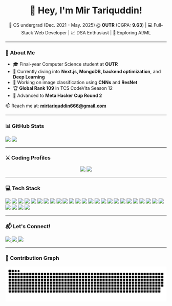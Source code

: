 <h1 align="center">👋 Hey, I'm Mir Tariquddin!</h1>

<p align="center">
  🚀 CS undergrad (Dec. 2021 - May. 2025) @ <strong>OUTR</strong> (CGPA: <strong>9.63</strong>) | 💻 Full-Stack Web Developer | 📈 DSA Enthusiast | 🤖 Exploring AI/ML
</p>

---

### 🚀 About Me

- 🎓 Final-year Computer Science student at **OUTR**  
- 🧠 Currently diving into **Next.js, MongoDB, backend optimization**, and **Deep Learning**
- 📸 Working on image classification using **CNNs** and **ResNet**  
- 🏆 **Global Rank 109** in TCS CodeVita Season 12  
- 🥈 Advanced to **Meta Hacker Cup Round 2**

📫 Reach me at: [**mirtariquddin666@gmail.com**](mailto:mirtariquddin666@gmail.com)

---

### 📊 GitHub Stats

<p>
  <img height="174" src="https://github-readme-stats.vercel.app/api?username=miruddin11&show_icons=true&hide=contribs&theme=github_dark&border_color=30363d" />
  <img height="174" src="https://github-readme-stats.vercel.app/api/top-langs/?username=miruddin11&layout=compact&langs_count=6&theme=github_dark&border_color=30363d&size_weight=0.5&count_weight=0.5&hide=css" />
</p>

---

### ⚔️ Coding Profiles

<p align="center">
  <a href="https://leetcode.com/mirtariq">
    <img height="290" src="https://leetcard.jacoblin.cool/mirtariq?theme=dark&font=noto_sans&ext=contest&sheets=https://gist.githubusercontent.com/miruddin11/b010f03ce26bb80eb2b596106130cf86/raw/14d760243e7efbdfbdec6d89bbd4a0247793f5cb/leetcode_stats_card.css" />
  </a>
  <a href="https://codeforces.com/profile/Nirmali18">
    <img height="322" src="https://codeforces-readme-stats.vercel.app/api/card?username=infinity_11&theme=github_dark&force_username=true&border_color=30363d" />
  </a>
</p>

---

### 💻 Tech Stack

<p>
  <img src="https://img.shields.io/badge/Java-e6712c?logo=Java&logoColor=white" />
  <img src="https://img.shields.io/badge/Python-3f7cad?logo=python&logoColor=white" />
  <img src="https://img.shields.io/badge/C++-00599C?logo=c%2B%2B&logoColor=white" />
  <img src="https://img.shields.io/badge/JavaScript-20232A?logo=javascript&logoColor=F7DF1E" />
  <img src="https://img.shields.io/badge/TypeScript-007ACC?logo=typescript&logoColor=white" />
  <img src="https://img.shields.io/badge/Node.js-58af50?logo=node.js&logoColor=white" />
  <img src="https://img.shields.io/badge/React-20232A?logo=react&logoColor=61DAFB" />
  <img src="https://img.shields.io/badge/Next.js-000000?logo=next.js&logoColor=white" />
  <img src="https://img.shields.io/badge/Express.js-404D59?logo=express&logoColor=white" />
  <img src="https://img.shields.io/badge/MongoDB-5baa43?logo=mongodb&logoColor=white" />
  <img src="https://img.shields.io/badge/PostgreSQL-316192?logo=postgresql&logoColor=white" />
  <img src="https://img.shields.io/badge/MySQL-2e7690?logo=mysql&logoColor=white" />
  <img src="https://img.shields.io/badge/HTML-E34F26?logo=html5&logoColor=white" />
  <img src="https://img.shields.io/badge/CSS-1572B6?logo=css3&logoColor=white" />
  <img src="https://img.shields.io/badge/Tailwind_CSS-06B6D4?logo=tailwind-css&logoColor=white" />
  <img src="https://img.shields.io/badge/Bootstrap-7952B3?logo=bootstrap&logoColor=white" />
  <img src="https://img.shields.io/badge/Material--UI-0081CB?logo=mui&logoColor=white" />
  <img src="https://img.shields.io/badge/Socket.IO-010101?logo=socket.io&logoColor=white" />
  <img src="https://img.shields.io/badge/Docker-02569B?logo=docker&logoColor=white" />
  <img src="https://img.shields.io/badge/Linux-f6db47?logo=linux&logoColor=black" />
  <img src="https://img.shields.io/badge/Git-F05033?logo=git&logoColor=white" />
  <img src="https://img.shields.io/badge/GitHub-181717?logo=github&logoColor=white" />
  <img src="https://img.shields.io/badge/Vercel-000000?logo=vercel&logoColor=white" />
  <img src="https://img.shields.io/badge/Postman-FF6C37?logo=postman&logoColor=white" />
  <img src="https://img.shields.io/badge/JUnit-25A162?logo=junit5&logoColor=white" />
  <img src="https://img.shields.io/badge/Bash-20232A?logo=gnu-bash&logoColor=white" />
  <img src="https://img.shields.io/badge/LaTeX-008080?logo=latex&logoColor=white" />
  <img src="https://img.shields.io/badge/Markdown-20232A?logo=markdown&logoColor=white" />
  <img src="https://img.shields.io/badge/VS_Code-167acd?logo=visual-studio-code&logoColor=white" />
</p>

---

### 📬 Let's Connect!

<p>
  <a href="https://linkedin.com/in/mir-tariquddin" target="_blank">
    <img src="https://img.shields.io/badge/LinkedIn-%230077B5.svg?style=for-the-badge&logo=linkedin&logoColor=white" />
  </a>
  <a href="https://github.com/miruddin11" target="_blank">
    <img src="https://img.shields.io/badge/GitHub-%23121011.svg?style=for-the-badge&logo=github&logoColor=white" />
  </a>
  <a href="mailto:mirtariquddin666@gmail.com">
    <img src="https://img.shields.io/badge/Gmail-D14836?style=for-the-badge&logo=gmail&logoColor=white" />
  </a>
</p>

---

### 🐍 Contribution Graph

<p>
  <img src="https://github.com/miruddin11/miruddin11/blob/output/github-snake-dark.svg" />
</p>
